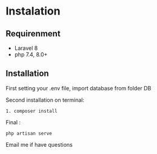 # Instalation

## Requirenment
- Laravel 8
- php 7.4, 8.0+

## Installation
First setting your .env file, import database from folder DB

Second installation on terminal:
   
    1. composer install
    
Final :

    php artisan serve

Email me if have questions
